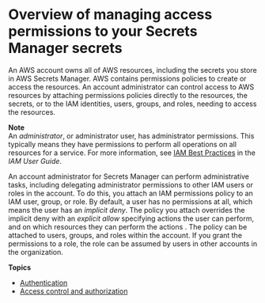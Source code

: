 # Overview of managing access permissions to your Secrets Manager secrets<a name="auth-and-access_overview"></a>

An AWS account owns all of AWS resources, including the secrets you store in AWS Secrets Manager\. AWS contains permissions policies to create or access the resources\. An account administrator can control access to AWS resources by attaching permissions policies directly to the resources, the secrets, or to the IAM identities, users, groups, and roles, needing to access the resources\.

**Note**  
An *administrator*, or administrator user, has administrator permissions\. This typically means they have permissions to perform all operations on all resources for a service\. For more information, see [IAM Best Practices](https://docs.aws.amazon.com/IAM/latest/UserGuide/best-practices.html) in the *IAM User Guide*\.

An account administrator for Secrets Manager can perform administrative tasks, including delegating administrator permissions to other IAM users or roles in the account\. To do this, you attach an IAM permissions policy to an IAM user, group, or role\. By default, a user has no permissions at all, which means the user has an *implicit deny*\. The policy you attach overrides the implicit deny with an *explicit allow* specifying actions the user can perform, and on which resources they can perform the actions \. The policy can be attached to users, groups, and roles within the account\. If you grant the permissions to a role, the role can be assumed by users in other accounts in the organization\.

**Topics**
+ [Authentication](auth-and-access_authentication.md)
+ [Access control and authorization](auth-and-access_authorization.md)
